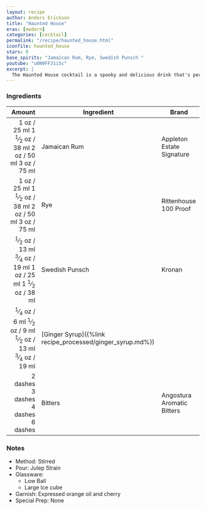 ```yaml
---
layout: recipe
author: Anders Erickson
title: "Haunted House"
eras: [modern]
categories: [cocktail]
permalink: "/recipe/haunted_house.html"
iconfile: haunted_house
stars: 0
base_spirits: "Jamaican Rum, Rye, Swedish Punsch "
youtube: "u0N9FFJ1i5c"
excerpt: |
  The Haunted House cocktail is a spooky and delicious drink that's perfect for Halloween or any other spooky occasion. It's made with bourbon, apple cider, lemon juice, and a variety of spices, including cinnamon, nutmeg, and cloves. The drink is garnished with a cinnamon stick and a lemon wheel, making it both festive and festive.
---
```


### Ingredients

|   Amount | Ingredient                                      | Brand                      |
| -------: | ----------------------------------------------- | -------------------------- |
|     <span class="onex active">1 oz  / 25 ml</span> <span class="onehalfx">1 <sup>1</sup>&frasl;<sub>2</sub> oz  / 38 ml</span> <span class="twox">2 oz  / 50 ml</span> <span class="threex">3 oz  / 75 ml</span>| Jamaican Rum                                    | Appleton Estate Signature  |
|     <span class="onex active">1 oz  / 25 ml</span> <span class="onehalfx">1 <sup>1</sup>&frasl;<sub>2</sub> oz  / 38 ml</span> <span class="twox">2 oz  / 50 ml</span> <span class="threex">3 oz  / 75 ml</span>| Rye                                             | Rittenhouse 100 Proof      |
|   <span class="onex active"> <sup>1</sup>&frasl;<sub>2</sub> oz  / 13 ml</span> <span class="onehalfx"> <sup>3</sup>&frasl;<sub>4</sub> oz  / 19 ml</span> <span class="twox">1 oz  / 25 ml</span> <span class="threex">1 <sup>1</sup>&frasl;<sub>2</sub> oz  / 38 ml</span>| Swedish Punsch                                  | Kronan                     |
|  <span class="onex active"> <sup>1</sup>&frasl;<sub>4</sub> oz  / 6 ml</span> <span class="onehalfx"> <sup>1</sup>&frasl;<sub>2</sub> oz  / 9 ml</span> <span class="twox"> <sup>1</sup>&frasl;<sub>2</sub> oz  / 13 ml</span> <span class="threex"> <sup>3</sup>&frasl;<sub>4</sub> oz  / 19 ml</span>| [Ginger Syrup]({%link recipe_processed/ginger_syrup.md%}) |
| <span class="onex active">2 dashes</span> <span class="onehalfx">3 dashes</span> <span class="twox">4 dashes</span> <span class="threex">6 dashes</span>| Bitters                                         | Angostura Aromatic Bitters |

### Notes

- Method: Stirred
- Pour: Julep Strain
- Glassware:
  - Low Ball
  - Large Ice cube
- Garnish: Expressed orange oil and cherry
- Special Prep: None

    
<script type="application/ld+json">
{
  "": "https://schema.org",
  "": "Recipe",
  "author": "{{ page.author }}",
  "description": "{{ page.excerpt }}",
  "image": "{% for ingredient in site.data[page.iconfile].images.ingredient limit: 1 %}{{ ingredient.url }}{% endfor %}",
  "recipeIngredient": [
    "    1 oz Jamaican Rum                                   ",
  "    1 oz Rye                                            ",
  "  0.5 oz Swedish Punsch                                 ",
  "2 dashes Bitters                                        ",
],
  "name": "{{ page.title }}",
  "recipeInstructions": "
- Method: Stirred
- Pour: Julep Strain
- Glassware:
  - Low Ball
  - Large Ice cube
- Garnish: Expressed orange oil and cherry
- Special Prep: None
",
  "recipeYield": "1 cocktail",
}
</script>

    